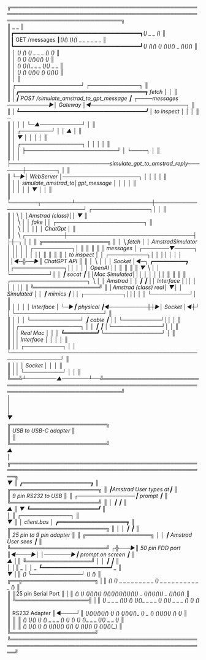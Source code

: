 ╔═════════════════════════════════════════════════════════════════════════════════════════════════════════════════════════════════╗                      
║                                          _           _                                                                          ║                      
║┏━━━━━━━━━━━━━━━━━━━━━━━━━━━━━━━━━━━━━━━┓(_) _     _ (_)                                                                         ║                      
║┃             GET /messages             ┃(_)(_)   (_)(_)   _  _  _        _  _  _                                                ║                      
║┗━━━━━━━━━━━━━━━━━━━━━━━━━━━━━━━━━━━━━━━┛(_) (_)_(_) (_)  (_)(_)(_) _   _(_)(_)(_)                                               ║                      
║                    │                    (_)   (_)   (_)   _  _  _ (_) (_)                                                       ║                      
║                    │                    (_)         (_) _(_)(_)(_)(_) (_)                                                       ║                      
║                    │                    (_)         (_)(_)_  _  _ (_)_(_)_  _  _                                                ║                      
║                    │                    (_)         (_)  (_)(_)(_)  (_) (_)(_)(_)                                               ║                      
║                    │                                                                                                            ║                      
║  ┌─────────────────┘                                                    ┌─────────────┐                                         ║                      
║  │┏━━━━━━━━━━━━━━━━━━━━━━━━━━━━━━━━━━━━━━━┓         fetch               │             │                                         ║                      
║  │┃ POST /simulate_amstrad_to_gpt_message ┃   ┌────messages ───────────▶│   Gateway   │◀─────────────────────────┐              ║                      
║  │┗━━━━━━━━━━━━━━━━━━━━━━━━━━━━━━━━━━━━━━━┛   │   to inspect            │             │                          │              ║  ─                   
║  │                    │                       │                         └─▲───────────┘                          │              ║                      
║  │           ┌────────┘                       │                           │    ▲                                 │              ║                      
║  │           ▼                                │                           │    │                                 │              ║                      
║  │  ┌────────────────┐                        │                           │    │                                 │              ║                      
║  │  │                ├────────────────────────┘                           │    └────┐                            │              ║                      
║  │  │                ├──────────────────────────simulate_gpt_to_amstrad_reply───────┼────────┐                   │              ║                      
║  └─▶│   WebServer    │────────────────────┐                               │         │        │                   │              ║                      
║     │                │ simulate_amstrad_to│gpt_message                    │         │        │                   │              ║                      
║     │                │                    │                               │         ▼        │                   │              ║                      
║     └───────┬────────┴────────────────────┼───────────────────────────────┘ ┌───────────────┐│                   │              ║                      
║             │╲                            │                                 │Amstrad (class)││                   ▼              ║                      
║             │ ╲                           │                                 │     fake      ││       ┌───────────────────────┐  ║                      
║             │  ╲                          │                                 │               ││       │        ChatGpt        │  ║                      
║             │   ╲              ┌──────────┼─────────────────────────────────┤               ├┼─┐     │                       │  ║   ╔═════════════════╗
║             │    ╲  fetch      │          │            AmstradSimulator     │               ││ │     │           ┌──────────┐│  ║   ║                 ║
║             │     messages     │  ┌───────▼─────┐                           │               ││ │     │           │          ││  ║   ║                 ║
║             │    to inspect    │  │ ┌──────────┐│                           │               ││ │     │           │          ││◀─╬──▶║   ChatGPT API   ║
║             │              ╲   │  │ │  Socket  │◀─┐  ┏━━━━━━━━━━┓           │┌─────────────┐││ │     │           │  OpenAI  ││  ║   ║                 ║
║             ▼               ╲  │  │ └──────────┘│ │  ┃  socat   ┃           ││Mac Simulated│││ │     │           │          ││  ║   ║                 ║
║  ┌────────────────────┐      ╲ │  │   Amstrad   │ │  ┃          ┃           ││  Interface  │││ │     │           │          ││  ║   ╚═════════════════╝
║  │Amstrad (class) real│       ▼│  │  Simulated  │ │  ┃  mimics  ┃           ││ ┌──────────┐│││ │     │           └──────────┘│  ║                      
║  │                    │        │  │  Interface  │ └─▶┃ physical ┃◀──────────┼┼▶│  Socket  │◀┼┘ │     └───────────────────────┘  ║                      
║  │                    │        │  └─────────────┘    ┃  cable   ┃           ││ └──────────┘││  │                                ║                      
║  │┌────────────────┐  │        │                     ┃          ┃           │└─────────────┘│  │                                ║                      
║  ││    Real Mac    │  │        │                     ┗━━━━━━━━━━┛           └───────────────┘  │                                ║                      
║  ││   Interface    │  │        │                                                               │                                ║                      
║  ││  ┌──────────┐  │  │        └───────────────────────────────────────────────────────────────┘                                ║                      
║  ││  │  Socket  │  │  │                                                                                                         ║                      
║  ││  └──────────┘  │  │                                                                                                         ║                      
╚══╩┴────────▲───────┴──╩═════════════════════════════════════════════════════════════════════════════════════════════════════════╝                      
             │                                                                                                                                           
             │                                                                                                                                           
             │                                                                                                                                           
             ▼                                                                                                                                           
╔═════════════════════════╗                                                                                                                              
║  USB to USB-C adapter   ║                                                                                                                              
║                         ║                                                                                                                              
╚═════════════════════════╝                                                                                                                              
             ▲                                                                                                                                           
             │                 ╔═════════════════════════════════════════════════════════════════════════════════════════════════════╗                   
             ▼                 ║                                                    ┏━━━━━━━━━━━━━━━━━━━━━┓                          ║                   
 ╔═══════════════════════╗     ║                                                    ┃Amstrad User types at┃                          ║                   
 ║  9 pin RS232 to USB   ║     ║                                    ┌───────────────┃       prompt        ┃                          ║                   
 ╚═══════════════════════╝     ║                                    │               ┃                     ┃                          ║                   
             ▲                 ║                                    ▼               ┗━━━━━━━━━━━━━━━━━━━━━┛                          ║                   
             │                 ║                             ┌─────────────┐                                                         ║                   
             ▼                 ║                             │ client.bas  │        ┏━━━━━━━━━━━━━━━━━━━━━┓                          ║                   
╔═════════════════════════╗    ║                             │             │        ┃                     ┃                          ║                   
║ 25 pin to 9 pin adapter ║    ║    ╔═════════════════╗      │             │        ┃  Amstrad User sees  ┃                          ║                   
╚═════════════════════════╝   ┌╬───▶║ 50 pin FDD port ║◀────▶│             │───────▶┃  prompt on screen   ┃                          ║                   
             ▲                │║    ╚═════════════════╝      │             │        ┃                     ┃                          ║                   
             │                │║        _                    │             │     _  ┗━━━━━━━━━━━━━━━━━━━━━┛                     _    ║                   
             ▼                │║      _(_)_                  └─────────────┘    (_)                                            (_)   ║                   
 ╔══╦═══════════════════╗     │║    _(_) (_)_     _  _   _  _     _  _  _  _  _ (_) _  _  _       _  _  _  _  _        _  _  _ (_)   ║                   
 ║  ║25 pin Serial Port ║     │║  _(_)     (_)_  (_)(_)_(_)(_)  _(_)(_)(_)(_)(_)(_)(_)(_)(_)_  _ (_)(_)(_)(_)(_) _   _(_)(_)(_)(_)   ║                   
 ║  ╚═══════════════════╣     │║ (_) _  _  _ (_)(_)   (_)   (_)(_)_  _  _  _    (_)        (_)(_)       _  _  _ (_) (_)        (_)   ║                   
 ║    RS232 Adapter     ║◀────┘║ (_)(_)(_)(_)(_)(_)   (_)   (_)  (_)(_)(_)(_)_  (_)     _  (_)        _(_)(_)(_)(_) (_)        (_)   ║                   
 ║                      ║      ║ (_)         (_)(_)   (_)   (_)   _  _  _  _(_) (_)_  _(_) (_)       (_)_  _  _ (_)_(_)_  _  _ (_)   ║                   
 ║                      ║      ║ (_)         (_)(_)   (_)   (_)  (_)(_)(_)(_)     (_)(_)   (_)         (_)(_)(_)  (_) (_)(_)(_)(_)   ║                   
 ╚══════════════════════╝      ╚═════════════════════════════════════════════════════════════════════════════════════════════════════╝                   
